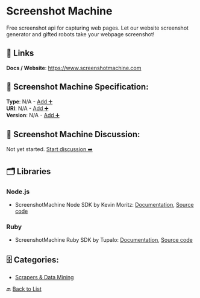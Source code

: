 # Screenshot Machine

Free screenshot api for capturing web pages.  Let our website screenshot generator and gifted robots take your webpage screenshot!

##  🔗 Links
**Docs / Website**: https://www.screenshotmachine.com

## 🧬 Screenshot Machine Specification:
**Type**: N/A - [Add ➕](https://github.com/apis-list/apis-list/edit/main/apis.yaml#L17210)  
**URI**: N/A - [Add ➕](https://github.com/apis-list/apis-list/edit/main/apis.yaml#L17210)  
**Version**: N/A - [Add ➕](https://github.com/apis-list/apis-list/edit/main/apis.yaml#L17210)

## 💬 Screenshot Machine Discussion:
Not yet started. [Start discussion ➡️](https://github.com/apis-list/apis-list/discussions/new)

## 🗂️ Libraries
### Node.js
- ScreenshotMachine Node SDK by Kevin Moritz: [Documentation](https://github.com/mayorbyrne/node-screenshot-machine/blob/master/README.md), [Source code](https://github.com/mayorbyrne/node-screenshot-machine)
### Ruby
- ScreenshotMachine Ruby SDK by Tupalo: [Documentation](https://github.com/tupalo/screenshot_machine/blob/master/README.md), [Source code](https://github.com/tupalo/screenshot_machine)


## 🗄️ Categories:
- [Scrapers & Data Mining](https://github.com/apis-list/apis-list#scrapers--data-mining-)

🔙  [Back to List](https://github.com/apis-list/apis-list)

